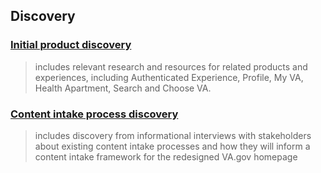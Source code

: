 ## Discovery

### [Initial product discovery](https://github.com/department-of-veterans-affairs/va.gov-team/blob/master/products/public-websites/home-page/home-page-redesign-initiative/discovery/initial-product-discovery.md) 
> includes relevant research and resources for related products and experiences, including Authenticated Experience, Profile, My VA, Health Apartment, Search and Choose VA. 

### [Content intake process discovery](https://github.com/department-of-veterans-affairs/va.gov-team/blob/master/products/public-websites/home-page/home-page-redesign-initiative/discovery/content-intake-processes.md)
> includes discovery from informational interviews with stakeholders about existing content intake processes and how they will inform a content intake framework for the redesigned VA.gov homepage
